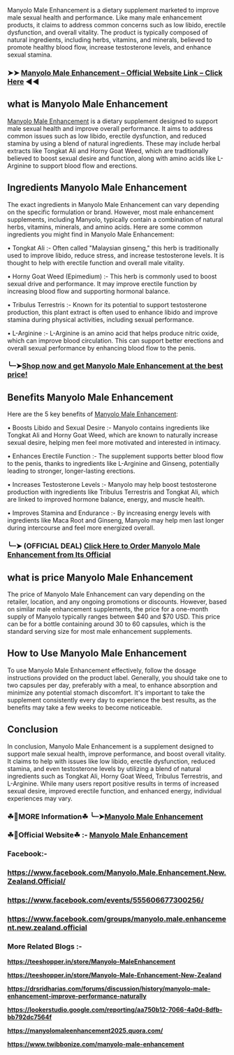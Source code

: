 Manyolo Male Enhancement is a dietary supplement marketed to improve male sexual health and performance. Like many male enhancement products, it claims to address common concerns such as low libido, erectile dysfunction, and overall vitality. The product is typically composed of natural ingredients, including herbs, vitamins, and minerals, believed to promote healthy blood flow, increase testosterone levels, and enhance sexual stamina.

### ➤➤ [Manyolo Male Enhancement – Official Website Link – Click Here](https://dailynutraboost.com/manyolo-male-enhancement-official/) ◀◀

## what is Manyolo Male Enhancement

[Manyolo Male Enhancement](https://dailynutraboost.com/manyolo-male-enhancement/) is a dietary supplement designed to support male sexual health and improve overall performance. It aims to address common issues such as low libido, erectile dysfunction, and reduced stamina by using a blend of natural ingredients. These may include herbal extracts like Tongkat Ali and Horny Goat Weed, which are traditionally believed to boost sexual desire and function, along with amino acids like L-Arginine to support blood flow and erections.


## Ingredients Manyolo Male Enhancement

The exact ingredients in Manyolo Male Enhancement can vary depending on the specific formulation or brand. However, most male enhancement supplements, including Manyolo, typically contain a combination of natural herbs, vitamins, minerals, and amino acids. Here are some common ingredients you might find in Manyolo Male Enhancement:

•	Tongkat Ali :- Often called "Malaysian ginseng," this herb is traditionally used to improve libido, reduce stress, and increase testosterone levels. It is thought to help with erectile function and overall male vitality.

•	Horny Goat Weed (Epimedium) :- This herb is commonly used to boost sexual drive and performance. It may improve erectile function by increasing blood flow and supporting hormonal balance.

•	Tribulus Terrestris :- Known for its potential to support testosterone production, this plant extract is often used to enhance libido and improve stamina during physical activities, including sexual performance.

•	L-Arginine :- L-Arginine is an amino acid that helps produce nitric oxide, which can improve blood circulation. This can support better erections and overall sexual performance by enhancing blood flow to the penis.

### ╰┈➤[Shop now and get Manyolo Male Enhancement at the best price!](https://dailynutraboost.com/manyolo-male-enhancement-official/)

## Benefits Manyolo Male Enhancement

Here are the 5 key benefits of [Manyolo Male Enhancement](https://dailynutraboost.com/manyolo-male-enhancement/):

•	Boosts Libido and Sexual Desire :- Manyolo contains ingredients like Tongkat Ali and Horny Goat Weed, which are known to naturally increase sexual desire, helping men feel more motivated and interested in intimacy.

•	Enhances Erectile Function :- The supplement supports better blood flow to the penis, thanks to ingredients like L-Arginine and Ginseng, potentially leading to stronger, longer-lasting erections.

•	Increases Testosterone Levels :- Manyolo may help boost testosterone production with ingredients like Tribulus Terrestris and Tongkat Ali, which are linked to improved hormone balance, energy, and muscle health.

•	Improves Stamina and Endurance :- By increasing energy levels with ingredients like Maca Root and Ginseng, Manyolo may help men last longer during intercourse and feel more energized overall.

### ╰┈➤ (OFFICIAL DEAL) [Click Here to Order Manyolo Male Enhancement from Its Official](https://dailynutraboost.com/manyolo-male-enhancement-official/)

## what is price Manyolo Male Enhancement

The price of Manyolo Male Enhancement can vary depending on the retailer, location, and any ongoing promotions or discounts. However, based on similar male enhancement supplements, the price for a one-month supply of Manyolo typically ranges between $40 and $70 USD. This price can be for a bottle containing around 30 to 60 capsules, which is the standard serving size for most male enhancement supplements.


## How to Use Manyolo Male Enhancement

To use Manyolo Male Enhancement effectively, follow the dosage instructions provided on the product label. Generally, you should take one to two capsules per day, preferably with a meal, to enhance absorption and minimize any potential stomach discomfort. It's important to take the supplement consistently every day to experience the best results, as the benefits may take a few weeks to become noticeable.

## Conclusion

In conclusion, Manyolo Male Enhancement is a supplement designed to support male sexual health, improve performance, and boost overall vitality. It claims to help with issues like low libido, erectile dysfunction, reduced stamina, and even testosterone levels by utilizing a blend of natural ingredients such as Tongkat Ali, Horny Goat Weed, Tribulus Terrestris, and L-Arginine. While many users report positive results in terms of increased sexual desire, improved erectile function, and enhanced energy, individual experiences may vary.

### ☘📣MORE Information☘ ╰┈➤[Manyolo Male Enhancement](https://dailynutraboost.com/manyolo-male-enhancement/)

### ☘📣Official Website☘ :-  [Manyolo Male Enhancement](https://dailynutraboost.com/manyolo-male-enhancement-official/)

### Facebook:- 

### https://www.facebook.com/Manyolo.Male.Enhancement.New.Zealand.Official/

### https://www.facebook.com/events/555606677300256/

### https://www.facebook.com/groups/manyolo.male.enhancement.new.zealand.official

### More Related Blogs :-

**https://teeshopper.in/store/Manyolo-MaleEnhancement**

**https://teeshopper.in/store/Manyolo-Male-Enhancement-New-Zealand**

**https://drsridharias.com/forums/discussion/history/manyolo-male-enhancement-improve-performance-naturally**

**https://lookerstudio.google.com/reporting/aa750b12-7066-4a0d-8dfb-bb792dc7564f**

**https://manyolomaleenhancement2025.quora.com/**

**https://www.twibbonize.com/manyolo-male-enhancement**
